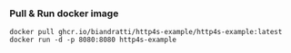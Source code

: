 ### Pull & Run docker image

```
docker pull ghcr.io/biandratti/http4s-example/http4s-example:latest
docker run -d -p 8080:8080 http4s-example
```